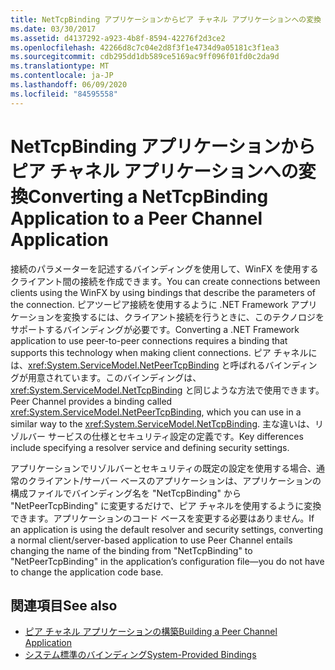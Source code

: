 ```yaml
---
title: NetTcpBinding アプリケーションからピア チャネル アプリケーションへの変換
ms.date: 03/30/2017
ms.assetid: d4137292-a923-4b8f-8594-42276f2d3ce2
ms.openlocfilehash: 42266d8c7c04e2d8f3f1e4734d9a05181c3f1ea3
ms.sourcegitcommit: cdb295dd1db589ce5169ac9ff096f01fd0c2da9d
ms.translationtype: MT
ms.contentlocale: ja-JP
ms.lasthandoff: 06/09/2020
ms.locfileid: "84595558"
---
```

# <a name="converting-a-nettcpbinding-application-to-a-peer-channel-application"></a><span data-ttu-id="825ae-102">NetTcpBinding アプリケーションからピア チャネル アプリケーションへの変換</span><span class="sxs-lookup"><span data-stu-id="825ae-102">Converting a NetTcpBinding Application to a Peer Channel Application</span></span>
<span data-ttu-id="825ae-103">接続のパラメーターを記述するバインディングを使用して、WinFX を使用するクライアント間の接続を作成できます。</span><span class="sxs-lookup"><span data-stu-id="825ae-103">You can create connections between clients using the WinFX by using bindings that describe the parameters of the connection.</span></span> <span data-ttu-id="825ae-104">ピアツーピア接続を使用するように .NET Framework アプリケーションを変換するには、クライアント接続を行うときに、このテクノロジをサポートするバインディングが必要です。</span><span class="sxs-lookup"><span data-stu-id="825ae-104">Converting a .NET Framework application to use peer-to-peer connections requires a binding that supports this technology when making client connections.</span></span> <span data-ttu-id="825ae-105">ピア チャネルには、<xref:System.ServiceModel.NetPeerTcpBinding> と呼ばれるバインディングが用意されています。このバインディングは、<xref:System.ServiceModel.NetTcpBinding> と同じような方法で使用できます。</span><span class="sxs-lookup"><span data-stu-id="825ae-105">Peer Channel provides a binding called <xref:System.ServiceModel.NetPeerTcpBinding>, which you can use in a similar way to the <xref:System.ServiceModel.NetTcpBinding>.</span></span> <span data-ttu-id="825ae-106">主な違いは、リゾルバー サービスの仕様とセキュリティ設定の定義です。</span><span class="sxs-lookup"><span data-stu-id="825ae-106">Key differences include specifying a resolver service and defining security settings.</span></span>  
  
 <span data-ttu-id="825ae-107">アプリケーションでリゾルバーとセキュリティの既定の設定を使用する場合、通常のクライアント/サーバー ベースのアプリケーションは、アプリケーションの構成ファイルでバインディング名を "NetTcpBinding" から "NetPeerTcpBinding" に変更するだけで、ピア チャネルを使用するように変換できます。アプリケーションのコード ベースを変更する必要はありません。</span><span class="sxs-lookup"><span data-stu-id="825ae-107">If an application is using the default resolver and security settings, converting a normal client/server-based application to use Peer Channel entails changing the name of the binding from "NetTcpBinding" to "NetPeerTcpBinding" in the application’s configuration file—you do not have to change the application code base.</span></span>  
  
## <a name="see-also"></a><span data-ttu-id="825ae-108">関連項目</span><span class="sxs-lookup"><span data-stu-id="825ae-108">See also</span></span>

- [<span data-ttu-id="825ae-109">ピア チャネル アプリケーションの構築</span><span class="sxs-lookup"><span data-stu-id="825ae-109">Building a Peer Channel Application</span></span>](building-a-peer-channel-application.md)
- [<span data-ttu-id="825ae-110">システム標準のバインディング</span><span class="sxs-lookup"><span data-stu-id="825ae-110">System-Provided Bindings</span></span>](../system-provided-bindings.md)
